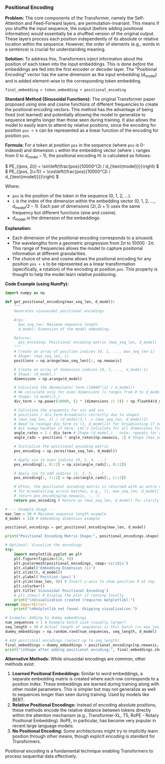 ### Positional Encoding

**Problem:**
The core components of the Transformer, namely the Self-Attention and Feed-Forward layers, are permutation-invariant. This means if you shuffle the input sequence, the output (before adding positional information) would essentially be a shuffled version of the original output. These layers process each position independently of its absolute or relative location within the sequence. However, the order of elements (e.g., words in a sentence) is crucial for understanding meaning.

**Solution:**
To address this, Transformers inject information about the position of each token into the input embeddings. This is done *before* the embeddings are fed into the first encoder or decoder layer. The "Positional Encoding" vector has the same dimension as the input embedding ($d_{\text{model}}$) and is added element-wise to the corresponding token embedding.

`final_embedding = token_embedding + positional_encoding`

**Standard Method (Sinusoidal Functions):**
The original Transformer paper proposed using sine and cosine functions of different frequencies to create the positional encoding vectors. This method has the advantage of being fixed (not learned) and potentially allowing the model to generalize to sequence lengths longer than those seen during training. It also allows the model to easily learn to attend by relative positions, since the encoding for position `pos + k` can be represented as a linear function of the encoding for position `pos`.

**Formula:**
For a token at position `pos` in the sequence (where `pos` is 0-indexed) and dimension `i` within the embedding vector (where `i` ranges from 0 to $d_{\text{model}}-1$), the positional encoding `PE` is calculated as follows:

$
PE_{(pos, 2i)} = \sin\left(\frac{pos}{10000^{2i / d_{\text{model}}}}\right)
$
$
PE_{(pos, 2i+1)} = \cos\left(\frac{pos}{10000^{2i / d_{\text{model}}}}\right)
$

Where:
*   `pos` is the position of the token in the sequence (0, 1, 2, ...).
*   `i` is the index of the dimension within the embedding vector (0, 1, 2, ..., $d_{\text{model}}/2 - 1$). Each pair of dimensions ($2i, 2i+1$) uses the same frequency but different functions (sine and cosine).
*   $d_{\text{model}}$ is the dimension of the embeddings.

**Explanation:**
*   Each dimension of the positional encoding corresponds to a sinusoid.
*   The wavelengths form a geometric progression from $2\pi$ to $10000 \cdot 2\pi$. This range of frequencies allows the model to capture positional information at different granularities.
*   The choice of sine and cosine allows the positional encoding for any position `pos + k` to be represented as a linear transformation (specifically, a rotation) of the encoding at position `pos`. This property is thought to help the model learn relative positioning.

**Code Example (using NumPy):**

```python
import numpy as np

def get_positional_encoding(max_seq_len, d_model):
    """
    Generates sinusoidal positional encodings.

    Args:
      max_seq_len: Maximum sequence length.
      d_model: Dimension of the model embedding.

    Returns:
      pos_encoding: Positional encoding matrix (max_seq_len, d_model)
    """
    # Create an array of position indices [0, 1, ..., max_seq_len-1]
    # Shape: (max_seq_len, 1)
    positions = np.arange(max_seq_len)[:, np.newaxis]

    # Create an array of dimension indices [0, 1, ..., d_model-1]
    # Shape: (d_model,)
    dimensions = np.arange(d_model)

    # Calculate the denominator term (10000^(2i / d_model))
    # We calculate only for even dimensions (i ranges from 0 to d_model/2 - 1)
    # Shape: (d_model/2,)
    div_term = np.power(10000, (2 * (dimensions // 2)) / np.float64(d_model))

    # Calculate the arguments for sin and cos
    # positions / div_term broadcasts correctly due to shapes
    # (max_seq_len, 1) / (d_model/2,) -> (max_seq_len, d_model/2)
    # Need to reshape div_term to (1, d_model/2) for broadcasting if needed,
    # but numpy handles it here. Let's calculate for all dimensions first.
    angle_rates = 1 / div_term # Shape (d_model,) - note: repeats for odd/even pairs
    angle_rads = positions * angle_rates[np.newaxis, :] # Shape (max_seq_len, d_model)

    # Initialize the positional encoding matrix
    pos_encoding = np.zeros((max_seq_len, d_model))

    # Apply sin to even indices (0, 2, 4, ...)
    pos_encoding[:, 0::2] = np.sin(angle_rads[:, 0::2])

    # Apply cos to odd indices (1, 3, 5, ...)
    pos_encoding[:, 1::2] = np.cos(angle_rads[:, 1::2])

    # Often, the positional encoding matrix is returned with an extra dimension
    # for broadcasting across batches, e.g., (1, max_seq_len, d_model)
    # return pos_encoding[np.newaxis, :, :]
    return pos_encoding # Return as (max_seq_len, d_model) for clarity

# --- Example Usage ---
max_len = 50 # Maximum sequence length example
d_model = 128 # Embedding dimension example

positional_encodings = get_positional_encoding(max_len, d_model)

print("Positional Encoding Matrix Shape:", positional_encodings.shape)

# Optional: Visualize the encodings
try:
    import matplotlib.pyplot as plt
    plt.figure(figsize=(10, 5))
    plt.pcolormesh(positional_encodings, cmap='viridis')
    plt.xlabel('Embedding Dimension (i)')
    plt.xlim((0, d_model))
    plt.ylabel('Position (pos)')
    plt.ylim((max_len, 0)) # Invert y-axis to show position 0 at top
    plt.colorbar()
    plt.title('Sinusoidal Positional Encoding')
    # plt.show() # Display the plot if running locally
    print("\nVisualization created (requires matplotlib).")
except ImportError:
    print("\nMatplotlib not found. Skipping visualization.")

# Example: Adding to dummy embeddings
num_sequences = 1 # Example batch size (usually larger)
seq_length = 30 # Actual length of sequences in this batch (<= max_len)
dummy_embeddings = np.random.rand(num_sequences, seq_length, d_model)

# Add positional encodings (select up to seq_length)
final_embeddings = dummy_embeddings + positional_encodings[np.newaxis, :seq_length, :]
print("\nShape after adding positional encoding:", final_embeddings.shape)

```

**Alternative Methods:**
While sinusoidal encodings are common, other methods exist:
1.  **Learned Positional Embeddings:** Similar to word embeddings, a separate embedding matrix is created where each row corresponds to a position index. These embeddings are learned during training along with other model parameters. This is simpler but may not generalize as well to sequences longer than seen during training. Used by models like BERT.
2.  **Relative Positional Encodings:** Instead of encoding absolute positions, these methods encode the relative distance between tokens directly within the attention mechanism (e.g., Transformer-XL, T5, RoPE - Rotary Positional Embedding). RoPE, in particular, has become very popular in recent large language models.
3.  **No Positional Encoding:** Some architectures might try to implicitly learn position through other means, though explicit encoding is standard for Transformers.

Positional encoding is a fundamental technique enabling Transformers to process sequential data effectively.
